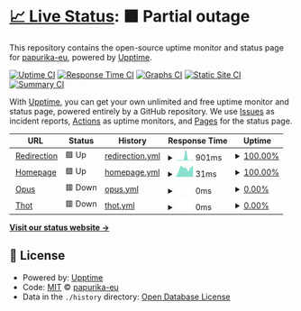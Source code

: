 # [📈 Live Status](https://status.papurika.eu): <!--live status--> **🟧 Partial outage**

This repository contains the open-source uptime monitor and status page for [papurika-eu](https://status.papurika.eu), powered by [Upptime](https://github.com/upptime/upptime).

[![Uptime CI](https://github.com/papurika-eu/uptime-papurika/workflows/Uptime%20CI/badge.svg)](https://github.com/papurika-eu/uptime-papurika/actions?query=workflow%3A%22Uptime+CI%22)
[![Response Time CI](https://github.com/papurika-eu/uptime-papurika/workflows/Response%20Time%20CI/badge.svg)](https://github.com/papurika-eu/uptime-papurika/actions?query=workflow%3A%22Response+Time+CI%22)
[![Graphs CI](https://github.com/papurika-eu/uptime-papurika/workflows/Graphs%20CI/badge.svg)](https://github.com/papurika-eu/uptime-papurika/actions?query=workflow%3A%22Graphs+CI%22)
[![Static Site CI](https://github.com/papurika-eu/uptime-papurika/workflows/Static%20Site%20CI/badge.svg)](https://github.com/papurika-eu/uptime-papurika/actions?query=workflow%3A%22Static+Site+CI%22)
[![Summary CI](https://github.com/papurika-eu/uptime-papurika/workflows/Summary%20CI/badge.svg)](https://github.com/papurika-eu/uptime-papurika/actions?query=workflow%3A%22Summary+CI%22)

With [Upptime](https://upptime.js.org), you can get your own unlimited and free uptime monitor and status page, powered entirely by a GitHub repository. We use [Issues](https://github.com/papurika-eu/uptime-papurika/issues) as incident reports, [Actions](https://github.com/papurika-eu/uptime-papurika/actions) as uptime monitors, and [Pages](https://status.papurika.eu) for the status page.

<!--start: status pages-->
<!-- This summary is generated by Upptime (https://github.com/upptime/upptime) -->
<!-- Do not edit this manually, your changes will be overwritten -->
<!-- prettier-ignore -->
| URL | Status | History | Response Time | Uptime |
| --- | ------ | ------- | ------------- | ------ |
| <img alt="" src="https://favicons.githubusercontent.com/papurika.eu" height="13"> [Redirection](https://papurika.eu) | 🟩 Up | [redirection.yml](https://github.com/papurika-eu/uptime-papurika/commits/HEAD/history/redirection.yml) | <details><summary><img alt="Response time graph" src="./graphs/redirection/response-time-week.png" height="20"> 901ms</summary><br><a href="https://status.papurika.eu/history/redirection"><img alt="Response time 371" src="https://img.shields.io/endpoint?url=https%3A%2F%2Fraw.githubusercontent.com%2Fpapurika-eu%2Fuptime-papurika%2FHEAD%2Fapi%2Fredirection%2Fresponse-time.json"></a><br><a href="https://status.papurika.eu/history/redirection"><img alt="24-hour response time 160" src="https://img.shields.io/endpoint?url=https%3A%2F%2Fraw.githubusercontent.com%2Fpapurika-eu%2Fuptime-papurika%2FHEAD%2Fapi%2Fredirection%2Fresponse-time-day.json"></a><br><a href="https://status.papurika.eu/history/redirection"><img alt="7-day response time 901" src="https://img.shields.io/endpoint?url=https%3A%2F%2Fraw.githubusercontent.com%2Fpapurika-eu%2Fuptime-papurika%2FHEAD%2Fapi%2Fredirection%2Fresponse-time-week.json"></a><br><a href="https://status.papurika.eu/history/redirection"><img alt="30-day response time 366" src="https://img.shields.io/endpoint?url=https%3A%2F%2Fraw.githubusercontent.com%2Fpapurika-eu%2Fuptime-papurika%2FHEAD%2Fapi%2Fredirection%2Fresponse-time-month.json"></a><br><a href="https://status.papurika.eu/history/redirection"><img alt="1-year response time 371" src="https://img.shields.io/endpoint?url=https%3A%2F%2Fraw.githubusercontent.com%2Fpapurika-eu%2Fuptime-papurika%2FHEAD%2Fapi%2Fredirection%2Fresponse-time-year.json"></a></details> | <details><summary><a href="https://status.papurika.eu/history/redirection">100.00%</a></summary><a href="https://status.papurika.eu/history/redirection"><img alt="All-time uptime 100.00%" src="https://img.shields.io/endpoint?url=https%3A%2F%2Fraw.githubusercontent.com%2Fpapurika-eu%2Fuptime-papurika%2FHEAD%2Fapi%2Fredirection%2Fuptime.json"></a><br><a href="https://status.papurika.eu/history/redirection"><img alt="24-hour uptime 100.00%" src="https://img.shields.io/endpoint?url=https%3A%2F%2Fraw.githubusercontent.com%2Fpapurika-eu%2Fuptime-papurika%2FHEAD%2Fapi%2Fredirection%2Fuptime-day.json"></a><br><a href="https://status.papurika.eu/history/redirection"><img alt="7-day uptime 100.00%" src="https://img.shields.io/endpoint?url=https%3A%2F%2Fraw.githubusercontent.com%2Fpapurika-eu%2Fuptime-papurika%2FHEAD%2Fapi%2Fredirection%2Fuptime-week.json"></a><br><a href="https://status.papurika.eu/history/redirection"><img alt="30-day uptime 100.00%" src="https://img.shields.io/endpoint?url=https%3A%2F%2Fraw.githubusercontent.com%2Fpapurika-eu%2Fuptime-papurika%2FHEAD%2Fapi%2Fredirection%2Fuptime-month.json"></a><br><a href="https://status.papurika.eu/history/redirection"><img alt="1-year uptime 100.00%" src="https://img.shields.io/endpoint?url=https%3A%2F%2Fraw.githubusercontent.com%2Fpapurika-eu%2Fuptime-papurika%2FHEAD%2Fapi%2Fredirection%2Fuptime-year.json"></a></details>
| <img alt="" src="https://favicons.githubusercontent.com/www.papurika.eu" height="13"> [Homepage](https://www.papurika.eu) | 🟩 Up | [homepage.yml](https://github.com/papurika-eu/uptime-papurika/commits/HEAD/history/homepage.yml) | <details><summary><img alt="Response time graph" src="./graphs/homepage/response-time-week.png" height="20"> 31ms</summary><br><a href="https://status.papurika.eu/history/homepage"><img alt="Response time 34" src="https://img.shields.io/endpoint?url=https%3A%2F%2Fraw.githubusercontent.com%2Fpapurika-eu%2Fuptime-papurika%2FHEAD%2Fapi%2Fhomepage%2Fresponse-time.json"></a><br><a href="https://status.papurika.eu/history/homepage"><img alt="24-hour response time 39" src="https://img.shields.io/endpoint?url=https%3A%2F%2Fraw.githubusercontent.com%2Fpapurika-eu%2Fuptime-papurika%2FHEAD%2Fapi%2Fhomepage%2Fresponse-time-day.json"></a><br><a href="https://status.papurika.eu/history/homepage"><img alt="7-day response time 31" src="https://img.shields.io/endpoint?url=https%3A%2F%2Fraw.githubusercontent.com%2Fpapurika-eu%2Fuptime-papurika%2FHEAD%2Fapi%2Fhomepage%2Fresponse-time-week.json"></a><br><a href="https://status.papurika.eu/history/homepage"><img alt="30-day response time 29" src="https://img.shields.io/endpoint?url=https%3A%2F%2Fraw.githubusercontent.com%2Fpapurika-eu%2Fuptime-papurika%2FHEAD%2Fapi%2Fhomepage%2Fresponse-time-month.json"></a><br><a href="https://status.papurika.eu/history/homepage"><img alt="1-year response time 34" src="https://img.shields.io/endpoint?url=https%3A%2F%2Fraw.githubusercontent.com%2Fpapurika-eu%2Fuptime-papurika%2FHEAD%2Fapi%2Fhomepage%2Fresponse-time-year.json"></a></details> | <details><summary><a href="https://status.papurika.eu/history/homepage">100.00%</a></summary><a href="https://status.papurika.eu/history/homepage"><img alt="All-time uptime 99.91%" src="https://img.shields.io/endpoint?url=https%3A%2F%2Fraw.githubusercontent.com%2Fpapurika-eu%2Fuptime-papurika%2FHEAD%2Fapi%2Fhomepage%2Fuptime.json"></a><br><a href="https://status.papurika.eu/history/homepage"><img alt="24-hour uptime 100.00%" src="https://img.shields.io/endpoint?url=https%3A%2F%2Fraw.githubusercontent.com%2Fpapurika-eu%2Fuptime-papurika%2FHEAD%2Fapi%2Fhomepage%2Fuptime-day.json"></a><br><a href="https://status.papurika.eu/history/homepage"><img alt="7-day uptime 100.00%" src="https://img.shields.io/endpoint?url=https%3A%2F%2Fraw.githubusercontent.com%2Fpapurika-eu%2Fuptime-papurika%2FHEAD%2Fapi%2Fhomepage%2Fuptime-week.json"></a><br><a href="https://status.papurika.eu/history/homepage"><img alt="30-day uptime 100.00%" src="https://img.shields.io/endpoint?url=https%3A%2F%2Fraw.githubusercontent.com%2Fpapurika-eu%2Fuptime-papurika%2FHEAD%2Fapi%2Fhomepage%2Fuptime-month.json"></a><br><a href="https://status.papurika.eu/history/homepage"><img alt="1-year uptime 99.91%" src="https://img.shields.io/endpoint?url=https%3A%2F%2Fraw.githubusercontent.com%2Fpapurika-eu%2Fuptime-papurika%2FHEAD%2Fapi%2Fhomepage%2Fuptime-year.json"></a></details>
| <img alt="" src="https://favicons.githubusercontent.com/opus.papurika.eu" height="13"> [Opus](https://opus.papurika.eu) | 🟥 Down | [opus.yml](https://github.com/papurika-eu/uptime-papurika/commits/HEAD/history/opus.yml) | <details><summary><img alt="Response time graph" src="./graphs/opus/response-time-week.png" height="20"> 0ms</summary><br><a href="https://status.papurika.eu/history/opus"><img alt="Response time 0" src="https://img.shields.io/endpoint?url=https%3A%2F%2Fraw.githubusercontent.com%2Fpapurika-eu%2Fuptime-papurika%2FHEAD%2Fapi%2Fopus%2Fresponse-time.json"></a><br><a href="https://status.papurika.eu/history/opus"><img alt="24-hour response time 0" src="https://img.shields.io/endpoint?url=https%3A%2F%2Fraw.githubusercontent.com%2Fpapurika-eu%2Fuptime-papurika%2FHEAD%2Fapi%2Fopus%2Fresponse-time-day.json"></a><br><a href="https://status.papurika.eu/history/opus"><img alt="7-day response time 0" src="https://img.shields.io/endpoint?url=https%3A%2F%2Fraw.githubusercontent.com%2Fpapurika-eu%2Fuptime-papurika%2FHEAD%2Fapi%2Fopus%2Fresponse-time-week.json"></a><br><a href="https://status.papurika.eu/history/opus"><img alt="30-day response time 0" src="https://img.shields.io/endpoint?url=https%3A%2F%2Fraw.githubusercontent.com%2Fpapurika-eu%2Fuptime-papurika%2FHEAD%2Fapi%2Fopus%2Fresponse-time-month.json"></a><br><a href="https://status.papurika.eu/history/opus"><img alt="1-year response time 0" src="https://img.shields.io/endpoint?url=https%3A%2F%2Fraw.githubusercontent.com%2Fpapurika-eu%2Fuptime-papurika%2FHEAD%2Fapi%2Fopus%2Fresponse-time-year.json"></a></details> | <details><summary><a href="https://status.papurika.eu/history/opus">0.00%</a></summary><a href="https://status.papurika.eu/history/opus"><img alt="All-time uptime 0.00%" src="https://img.shields.io/endpoint?url=https%3A%2F%2Fraw.githubusercontent.com%2Fpapurika-eu%2Fuptime-papurika%2FHEAD%2Fapi%2Fopus%2Fuptime.json"></a><br><a href="https://status.papurika.eu/history/opus"><img alt="24-hour uptime 0.00%" src="https://img.shields.io/endpoint?url=https%3A%2F%2Fraw.githubusercontent.com%2Fpapurika-eu%2Fuptime-papurika%2FHEAD%2Fapi%2Fopus%2Fuptime-day.json"></a><br><a href="https://status.papurika.eu/history/opus"><img alt="7-day uptime 0.00%" src="https://img.shields.io/endpoint?url=https%3A%2F%2Fraw.githubusercontent.com%2Fpapurika-eu%2Fuptime-papurika%2FHEAD%2Fapi%2Fopus%2Fuptime-week.json"></a><br><a href="https://status.papurika.eu/history/opus"><img alt="30-day uptime 0.00%" src="https://img.shields.io/endpoint?url=https%3A%2F%2Fraw.githubusercontent.com%2Fpapurika-eu%2Fuptime-papurika%2FHEAD%2Fapi%2Fopus%2Fuptime-month.json"></a><br><a href="https://status.papurika.eu/history/opus"><img alt="1-year uptime 0.00%" src="https://img.shields.io/endpoint?url=https%3A%2F%2Fraw.githubusercontent.com%2Fpapurika-eu%2Fuptime-papurika%2FHEAD%2Fapi%2Fopus%2Fuptime-year.json"></a></details>
| <img alt="" src="https://favicons.githubusercontent.com/thot.papurika.eu" height="13"> [Thot](https://thot.papurika.eu) | 🟥 Down | [thot.yml](https://github.com/papurika-eu/uptime-papurika/commits/HEAD/history/thot.yml) | <details><summary><img alt="Response time graph" src="./graphs/thot/response-time-week.png" height="20"> 0ms</summary><br><a href="https://status.papurika.eu/history/thot"><img alt="Response time 0" src="https://img.shields.io/endpoint?url=https%3A%2F%2Fraw.githubusercontent.com%2Fpapurika-eu%2Fuptime-papurika%2FHEAD%2Fapi%2Fthot%2Fresponse-time.json"></a><br><a href="https://status.papurika.eu/history/thot"><img alt="24-hour response time 0" src="https://img.shields.io/endpoint?url=https%3A%2F%2Fraw.githubusercontent.com%2Fpapurika-eu%2Fuptime-papurika%2FHEAD%2Fapi%2Fthot%2Fresponse-time-day.json"></a><br><a href="https://status.papurika.eu/history/thot"><img alt="7-day response time 0" src="https://img.shields.io/endpoint?url=https%3A%2F%2Fraw.githubusercontent.com%2Fpapurika-eu%2Fuptime-papurika%2FHEAD%2Fapi%2Fthot%2Fresponse-time-week.json"></a><br><a href="https://status.papurika.eu/history/thot"><img alt="30-day response time 0" src="https://img.shields.io/endpoint?url=https%3A%2F%2Fraw.githubusercontent.com%2Fpapurika-eu%2Fuptime-papurika%2FHEAD%2Fapi%2Fthot%2Fresponse-time-month.json"></a><br><a href="https://status.papurika.eu/history/thot"><img alt="1-year response time 0" src="https://img.shields.io/endpoint?url=https%3A%2F%2Fraw.githubusercontent.com%2Fpapurika-eu%2Fuptime-papurika%2FHEAD%2Fapi%2Fthot%2Fresponse-time-year.json"></a></details> | <details><summary><a href="https://status.papurika.eu/history/thot">0.00%</a></summary><a href="https://status.papurika.eu/history/thot"><img alt="All-time uptime 0.00%" src="https://img.shields.io/endpoint?url=https%3A%2F%2Fraw.githubusercontent.com%2Fpapurika-eu%2Fuptime-papurika%2FHEAD%2Fapi%2Fthot%2Fuptime.json"></a><br><a href="https://status.papurika.eu/history/thot"><img alt="24-hour uptime 0.00%" src="https://img.shields.io/endpoint?url=https%3A%2F%2Fraw.githubusercontent.com%2Fpapurika-eu%2Fuptime-papurika%2FHEAD%2Fapi%2Fthot%2Fuptime-day.json"></a><br><a href="https://status.papurika.eu/history/thot"><img alt="7-day uptime 0.00%" src="https://img.shields.io/endpoint?url=https%3A%2F%2Fraw.githubusercontent.com%2Fpapurika-eu%2Fuptime-papurika%2FHEAD%2Fapi%2Fthot%2Fuptime-week.json"></a><br><a href="https://status.papurika.eu/history/thot"><img alt="30-day uptime 0.00%" src="https://img.shields.io/endpoint?url=https%3A%2F%2Fraw.githubusercontent.com%2Fpapurika-eu%2Fuptime-papurika%2FHEAD%2Fapi%2Fthot%2Fuptime-month.json"></a><br><a href="https://status.papurika.eu/history/thot"><img alt="1-year uptime 0.00%" src="https://img.shields.io/endpoint?url=https%3A%2F%2Fraw.githubusercontent.com%2Fpapurika-eu%2Fuptime-papurika%2FHEAD%2Fapi%2Fthot%2Fuptime-year.json"></a></details>

<!--end: status pages-->

[**Visit our status website →**](https://status.papurika.eu)

## 📄 License

- Powered by: [Upptime](https://github.com/upptime/upptime)
- Code: [MIT](./LICENSE) © [papurika-eu](https://status.papurika.eu)
- Data in the `./history` directory: [Open Database License](https://opendatacommons.org/licenses/odbl/1-0/)
